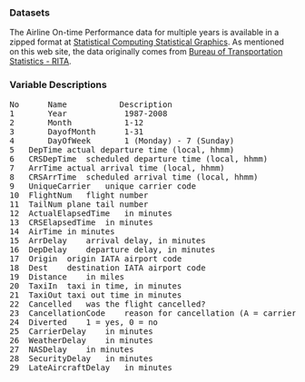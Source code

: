 ### Datasets
The Airline On-time Performance data for multiple years is available in a zipped format at [Statistical Computing Statistical Graphics](http://stat-computing.org/). As mentioned on this web site, the data originally comes from [Bureau of Transportation Statistics - RITA](http://www.transtats.bts.gov/OT_Delay/OT_DelayCause1.asp).

### Variable Descriptions
<pre>
No      Name           Description
1       Year	        1987-2008
2       Month	        1-12
3       DayofMonth      1-31
4       DayOfWeek       1 (Monday) - 7 (Sunday)
5	DepTime	actual departure time (local, hhmm)
6	CRSDepTime	scheduled departure time (local, hhmm)
7	ArrTime	actual arrival time (local, hhmm)
8	CRSArrTime	scheduled arrival time (local, hhmm)
9	UniqueCarrier	unique carrier code
10	FlightNum	flight number
11	TailNum	plane tail number
12	ActualElapsedTime	in minutes
13	CRSElapsedTime	in minutes
14	AirTime	in minutes
15	ArrDelay	arrival delay, in minutes
16	DepDelay	departure delay, in minutes
17	Origin	origin IATA airport code
18	Dest	destination IATA airport code
19	Distance	in miles
20	TaxiIn	taxi in time, in minutes
21	TaxiOut	taxi out time in minutes
22	Cancelled	was the flight cancelled?
23	CancellationCode	reason for cancellation (A = carrier, B = weather, C = NAS, D = security)
24	Diverted	1 = yes, 0 = no
25	CarrierDelay	in minutes
26	WeatherDelay	in minutes
27	NASDelay	in minutes
28	SecurityDelay	in minutes
29	LateAircraftDelay	in minutes
</pre>

